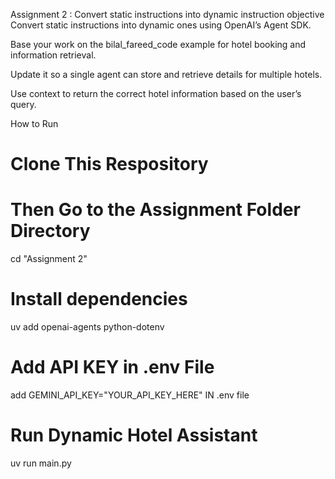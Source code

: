 Assignment 2 : Convert static instructions into dynamic instruction
objective
Convert static instructions into dynamic ones using OpenAI’s Agent SDK.

Base your work on the bilal_fareed_code example for hotel booking and information retrieval.

Update it so a single agent can store and retrieve details for multiple hotels.

Use context to return the correct hotel information based on the user’s query.

How to Run
# Clone This Respository

# Then Go to the Assignment Folder Directory
cd "Assignment 2"


# Install dependencies
uv add openai-agents python-dotenv

# Add API KEY in .env File
add GEMINI_API_KEY="YOUR_API_KEY_HERE" IN .env file 

# Run Dynamic Hotel Assistant
uv run main.py
